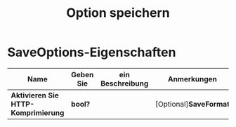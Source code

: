 ﻿---
title: Option speichern
second_title: Aspose.Cells Cloud Documen
linktitle: Option speichern
type: docs
url: /de/save-options/
keywords: Workbook save options
description: Aspose.Cells Cloud REST API unterstützt das Abrufen von Excel-Dateien in verschiedene Formatdateien. SDK unterstützt verschiedene Entwicklungssprachen. Dazu gehören Android, C#, Go, Java, NodeJS, Perl, PHP, Python, Ruby und Swift
weight: 79
---
# SaveOptions-Eigenschaften

Name | Geben Sie | ein Beschreibung | Anmerkungen
------------ | ------------- | ------------- | -------------
**Aktivieren Sie HTTP-Komprimierung** | **bool?** | | [Optional]**SaveFormat** | **Zeichenfolge** | | [Optional]**Daten löschen** | **bool?** | Machen Sie die Arbeitsmappe leer, nachdem Sie die Datei gespeichert haben. | [Optional]**CachedFileFolder** | **Zeichenfolge** | Der zwischengespeicherte Dateiordner wird zum Speichern großer Datenmengen verwendet. | [Optional]**ValidateMergedAreas** | **bool?** | Gibt an, ob zusammengeführte Bereiche vor dem Speichern der Datei validiert werden. Der Standardwert ist false. | [Optional]**ChartCache aktualisieren** | **bool?** | | [Optional]**Verzeichnis erstellen** | **bool?** | Wenn „true“ und das Verzeichnis nicht existiert, wird das Verzeichnis automatisch erstellt, bevor die Datei gespeichert wird. | [Optional]**Sortiernamen** | **bool?** | | [Optional]